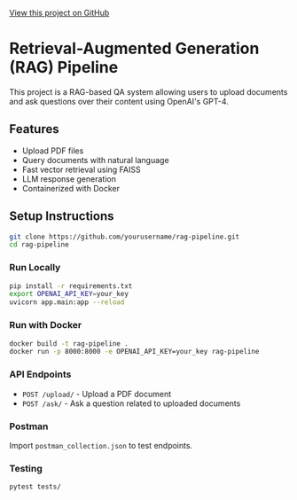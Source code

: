 
[View this project on GitHub](https://github.com/your-username/rag-pipeline)

# Retrieval-Augmented Generation (RAG) Pipeline

This project is a RAG-based QA system allowing users to upload documents and ask questions over their content using OpenAI's GPT-4.

## Features
- Upload PDF files
- Query documents with natural language
- Fast vector retrieval using FAISS
- LLM response generation
- Containerized with Docker

## Setup Instructions
```bash
git clone https://github.com/yourusername/rag-pipeline.git
cd rag-pipeline
```

### Run Locally
```bash
pip install -r requirements.txt
export OPENAI_API_KEY=your_key
uvicorn app.main:app --reload
```

### Run with Docker
```bash
docker build -t rag-pipeline .
docker run -p 8000:8000 -e OPENAI_API_KEY=your_key rag-pipeline
```

### API Endpoints
- `POST /upload/` - Upload a PDF document
- `POST /ask/` - Ask a question related to uploaded documents

### Postman
Import `postman_collection.json` to test endpoints.

### Testing
```bash
pytest tests/
```
